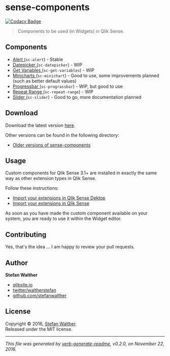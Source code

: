 # sense-components


[![Codacy Badge](https://api.codacy.com/project/badge/Grade/4a97ff74a2ac4fc8a8147902a020da6b)](https://www.codacy.com/app/stefan-walther/sense-components?utm_source=github.com&amp;utm_medium=referral&amp;utm_content=stefanwalther/sense-components&amp;utm_campaign=badger)

> Components to be used (in Widgets) in Qlik Sense.

## Components

* [Alert (](docs/sc-alert.md)`sc-alert`) - Stable
* [Datepicker (](docs/sc-datepicker.md)`sc-datepicker`) - WIP
* [Get Variables (](docs/sc-get-variables.md)`sc-get-variables`) - WIP
* [Minicharts (](docs/sc-minichart.md)`sc-minichart`) - Good to use, some improvements planned (such as better default values)
* [Progressbar (](docs/sc-progressbar.md)`sc-prograssbar`) - WIP, but good to use
* [Repeat Range (](docs/sc-repeat-range.md)`sc-repeat-range`)  - WIP
* [Slider (](docs/sc-slider.md)`sc-slider`) - Good to go, more documentation planned

## Download

Download the latest version [here](https://github.com/stefanwalther/sense-components/raw/master/build/sense-components_latest.zip).

Other versions can be found in the following directory:

* [Older versions of sense-components](https://github.com/stefanwalther/sense-components/tree/master/build)

## Usage

Custom components for Qlik Sense 3.1+ are installed in exactly the same way as other extension types in Qlik Sense.

Follow these instructions:

* [Import your extensions in Qlik Sense Dektop](http://help.qlik.com/en-US/sense-developer/3.0/Subsystems/Extensions/Content/Howtos/deploy-extensions.htm)
* [Import your extensions in Qlik Sense](http://help.qlik.com/en-US/sense-developer/3.0/Subsystems/Extensions/Content/Howtos/deploy-extensions.htm)

As soon as you have made the custom component available on your system, you are ready to use it within the Widget editor.

## Contributing

Yes, that's the idea ... I am happy to review your pull requests.

## Author

**Stefan Walther**

* [qliksite.io](http://qliksite.io)
* [twitter/waltherstefan](http://twitter.com/waltherstefan)
* [github.com/stefanwalther](http://github.com/stefanwalther)

## License

Copyright © 2016, [Stefan Walther](https://github.com/stefanwalther).<br/>
Released under the MIT license.

***

_This file was generated by [verb-generate-readme](https://github.com/verbose/verb-generate-readme), v0.2.0, on November 22, 2016._